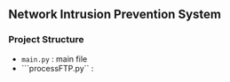 ## Network Intrusion Prevention System

### Project Structure

+ ```main.py``` : main file
+ ```processFTP.py`` : 
